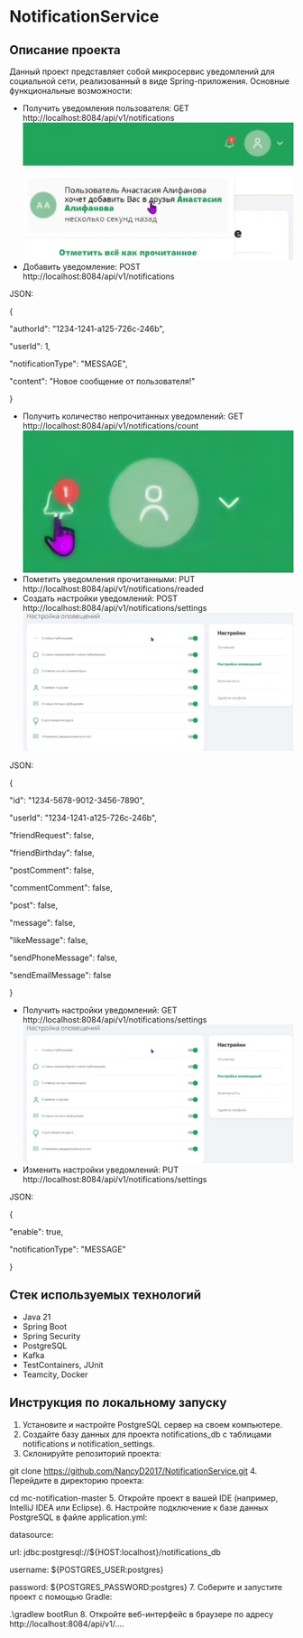 # NotificationService

## Описание проекта
Данный проект представляет собой микросервис уведомлений для социальной сети, реализованный в виде Spring-приложения. Основные функциональные возможности:
 - Получить уведомления пользователя:  GET http://localhost:8084/api/v1/notifications
   ![Уведомления пользователя](img_1.png)
 - Добавить уведомление:   POST http://localhost:8084/api/v1/notifications

JSON:

  {

   "authorId": "1234-1241-a125-726c-246b",

   "userId": 1,

   "notificationType": "MESSAGE",

   "content": "Новое сообщение от пользователя!"

   }
   
 - Получить количество непрочитанных уведомлений:  GET http://localhost:8084/api/v1/notifications/count
   ![Счетчик непрочитанных уведомлений](img_2.png)
 - Пометить уведомления прочитанными:  PUT http://localhost:8084/api/v1/notifications/readed
 - Создать настройки уведомлений:  POST http://localhost:8084/api/v1/notifications/settings
   ![Экран настройки уведомлений](img.png)

JSON:

   {

   "id": "1234-5678-9012-3456-7890",

   "userId": "1234-1241-a125-726c-246b",

   "friendRequest": false,

   "friendBirthday": false,

   "postComment": false,

   "commentComment": false,

   "post": false,

   "message": false,

   "likeMessage": false,

   "sendPhoneMessage": false,

   "sendEmailMessage": false

}
 - Получить настройки уведомлений:  GET http://localhost:8084/api/v1/notifications/settings
   ![Экран настройки уведомлений](img.png)
 - Изменить настройки уведомлений:  PUT http://localhost:8084/api/v1/notifications/settings

JSON:

{

"enable": true,

"notificationType": "MESSAGE"

}

## Стек используемых технологий

* Java 21
* Spring Boot
* Spring Security
* PostgreSQL
* Kafka
* TestContainers, JUnit
* Teamcity, Docker

## Инструкция по локальному запуску

1. Установите и настройте PostgreSQL сервер на своем компьютере.
2. Создайте базу данных для проекта notifications_db с таблицами notifications и notification_settings.
3. Склонируйте репозиторий проекта:

git clone https://github.com/NancyD2017/NotificationService.git
4. Перейдите в директорию проекта:

cd mc-notification-master
5. Откройте проект в вашей IDE (например, IntelliJ IDEA или Eclipse).
6. Настройте подключение к базе данных PostgreSQL в файле application.yml:

datasource:

url: jdbc:postgresql://${HOST:localhost}/notifications_db

username: ${POSTGRES_USER:postgres}

password: ${POSTGRES_PASSWORD:postgres}
7. Соберите и запустите проект с помощью Gradle:

.\gradlew bootRun
8. Откройте веб-интерфейс в браузере по адресу http://localhost:8084/api/v1/....